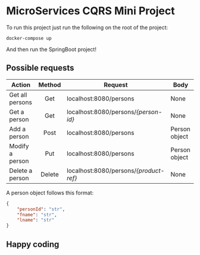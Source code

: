 # MicroServices CQRS Mini Project
To run this project just run the following on the root of the project:
``` console
docker-compose up
```
And then run the SpringBoot project! 

## Possible requests


| Action        | Method           | Request | Body |
| ------------- |:-------------:| ------------------ | ---------- |
| Get all persons     | Get | localhost:8080/persons | None |
| Get a person     | Get | localhost:8080/persons/_{person-id}_ | None |
| Add a person   | Post | localhost:8080/persons | Person object |
| Modify a person   | Put | localhost:8080/persons | Person object |
| Delete a person | Delete | localhost:8080/persons/_{product-ref}_ | None |

A person object follows this format:

``` json
{
    "personId": "str",
    "fname": "str",
    "lname": "str"
}
```

## Happy coding